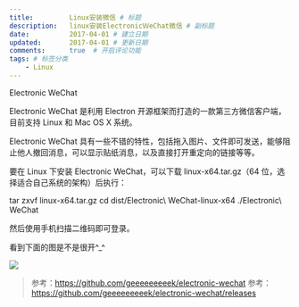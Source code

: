 ```yaml
---
title:         Linux安装微信 # 标题
description:   linux安装ElectronicＷeChat微信 # 副标题
date:          2017-04-01 # 建立日期
updated:       2017-04-01 # 更新日期
comments:      true  # 开启评论功能
tags: # 标签分类
    - Linux
---
```



Electronic WeChat

Electronic WeChat 是利用 Electron 开源框架而打造的一款第三方微信客户端，目前支持 Linux 和 Mac OS X 系统。

Electronic WeChat 具有一些不错的特性，包括拖入图片、文件即可发送，能够阻止他人撤回消息，可以显示贴纸消息，以及直接打开重定向的链接等等。

要在 Linux 下安装 Electronic WeChat，可以下载 linux-x64.tar.gz（64 位，选择适合自己系统的架构）后执行：

tar zxvf linux-x64.tar.gz cd dist/Electronic\ WeChat-linux-x64 ./Electronic\ WeChat

然后使用手机扫描二维码即可登录。

看到下面的图是不是很开^_^

<img src="../images/linux/Electronic-WeChat.png">

>参考：https://github.com/geeeeeeeeek/electronic-wechat
>参考：https://github.com/geeeeeeeeek/electronic-wechat/releases
